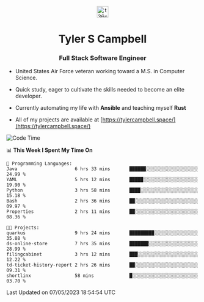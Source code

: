 <p align="center">
<a href="https://www.linkedin.com/in/t36campbell" target="blank"><img align="center" src="https://ik.imagekit.io/t36campbell/Portfolio/linkedin.png.original_m8bbGgPh6.png" alt="t36campbell" height="30" width="30" /></a>
</p>
<h1 align="center">Tyler S Campbell</h1>
<h3 align="center">Full Stack Software Engineer</h3>

* United States Air Force veteran working toward a M.S. in Computer Science.

* Quick study, eager to cultivate the skills needed to become an elite developer.

* Currently automating my life with **Ansible** and teaching myself **Rust**

* All of my projects are available at [https://tylercampbell.space/](https://tylercampbell.space/)

<!--START_SECTION:waka-->
![Code Time](http://img.shields.io/badge/Code%20Time-2%2C464%20hrs%2033%20mins-blue)

📊 **This Week I Spent My Time On** 

```text
💬 Programming Languages: 
Java                     6 hrs 33 mins       ██████░░░░░░░░░░░░░░░░░░░   24.99 % 
YAML                     5 hrs 12 mins       █████░░░░░░░░░░░░░░░░░░░░   19.90 % 
Python                   3 hrs 58 mins       ████░░░░░░░░░░░░░░░░░░░░░   15.18 % 
Bash                     2 hrs 36 mins       ██░░░░░░░░░░░░░░░░░░░░░░░   09.97 % 
Properties               2 hrs 11 mins       ██░░░░░░░░░░░░░░░░░░░░░░░   08.36 % 

🐱‍💻 Projects: 
quarkus                  9 hrs 24 mins       █████████░░░░░░░░░░░░░░░░   35.88 % 
ds-online-store          7 hrs 35 mins       ███████░░░░░░░░░░░░░░░░░░   28.99 % 
filingcabinet            3 hrs 12 mins       ███░░░░░░░░░░░░░░░░░░░░░░   12.22 % 
td-ticket-history-report 2 hrs 26 mins       ██░░░░░░░░░░░░░░░░░░░░░░░   09.31 % 
shortlinx                58 mins             █░░░░░░░░░░░░░░░░░░░░░░░░   03.70 % 
```


 Last Updated on 07/05/2023 18:54:54 UTC
<!--END_SECTION:waka-->

